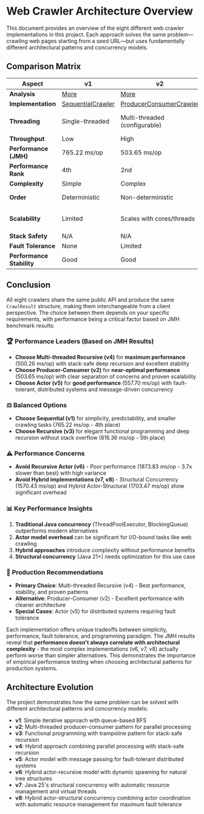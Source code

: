 # Web Crawler Architecture Overview

This document provides an overview of the eight different web crawler implementations in this project. Each approach solves the same problem—crawling web pages starting from a seed URL—but uses fundamentally different architectural patterns and concurrency models.

## Comparison Matrix

| Aspect | v1 | v2 | v3 | v4 | v5 | v6 | v7 | v8 |
|--------|----|----|----|----|----|----|----|----|
| **Analysis** | [More](./v1/README.md) | [More](./v2/README.md) | [More](./v3/README.md) | [More](./v4/README.md) | [More](./v5/README.md) | [More](./v6/README.md) | [More](./v7/README.md) | [More](./v8/README.md) |
| **Implementation** | [SequentialCrawler](../src/main/java/info/jab/crawler/v1/SequentialCrawler.java) | [ProducerConsumerCrawler](../src/main/java/info/jab/crawler/v2/ProducerConsumerCrawler.java) | [RecursiveCrawler](../src/main/java/info/jab/crawler/v3/RecursiveCrawler.java) | [MultiThreadedRecursiveCrawler](../src/main/java/info/jab/crawler/v4/MultiThreadedRecursiveCrawler.java) | [ActorCrawler](../src/main/java/info/jab/crawler/v5/ActorCrawler.java) | [RecursiveActorCrawler](../src/main/java/info/jab/crawler/v6/RecursiveActorCrawler.java) | [StructuralConcurrencyCrawler](../src/main/java/info/jab/crawler/v7/StructuralConcurrencyCrawler.java) | [HybridActorStructuralCrawler](../src/main/java/info/jab/crawler/v8/HybridActorStructuralCrawler.java) |
| **Threading** | Single-threaded | Multi-threaded (configurable) | Single-threaded | Multi-threaded (configurable) | Multi-threaded (configurable) | Multi-threaded (configurable) | Multi-threaded (virtual threads) | Multi-threaded (virtual threads) |
| **Throughput** | Low | High | Low | **High** | High | Low | Low | Low |
| **Performance (JMH)** | 765.22 ms/op | 503.65 ms/op | 816.36 ms/op | **500.26 ms/op** ⭐ | 557.70 ms/op | 1873.83 ms/op ⚠️ | 1570.43 ms/op | 1703.47 ms/op |
| **Performance Rank** | 4th | 2nd | 5th | **1st** | 3rd | 8th | 6th | 7th |
| **Complexity** | Simple | Complex | Medium | Very Complex | Very Complex | Very Complex | Medium | Complex |
| **Order** | Deterministic | Non-deterministic | Deterministic | Non-deterministic | Non-deterministic | Non-deterministic | Non-deterministic | Non-deterministic |
| **Scalability** | Limited | Scales with cores/threads | Limited | Scales with cores/threads | Scales with actors (distributed) | Scales with actors (dynamic) | Scales with virtual threads | Scales with virtual threads + actors |
| **Stack Safety** | N/A | N/A | Yes (trampoline) | Yes (trampoline) | N/A | Yes (async recursion) | Yes (structured scopes) | Yes (structured scopes) |
| **Fault Tolerance** | None | Limited | None | Limited | High | High | High | Very High |
| **Performance Stability** | Good | Good | Good | **Excellent** | Good | Poor | Fair | Fair |

## Conclusion

All eight crawlers share the same public API and produce the same `CrawlResult` structure, making them interchangeable from a client perspective. The choice between them depends on your specific requirements, with performance being a critical factor based on JMH benchmark results:

### 🏆 **Performance Leaders (Based on JMH Results)**
- **Choose Multi-threaded Recursive (v4)** for **maximum performance** (500.26 ms/op) with stack-safe deep recursion and excellent stability
- **Choose Producer-Consumer (v2)** for **near-optimal performance** (503.65 ms/op) with clear separation of concerns and proven scalability
- **Choose Actor (v5)** for **good performance** (557.70 ms/op) with fault-tolerant, distributed systems and message-driven concurrency

### ⚖️ **Balanced Options**
- **Choose Sequential (v1)** for simplicity, predictability, and smaller crawling tasks (765.22 ms/op - 4th place)
- **Choose Recursive (v3)** for elegant functional programming and deep recursion without stack overflow (816.36 ms/op - 5th place)

### ⚠️ **Performance Concerns**
- **Avoid Recursive Actor (v6)** - Poor performance (1873.83 ms/op - 3.7x slower than best) with high variance
- **Avoid Hybrid implementations (v7, v8)** - Structural Concurrency (1570.43 ms/op) and Hybrid Actor-Structural (1703.47 ms/op) show significant overhead

### 📊 **Key Performance Insights**
1. **Traditional Java concurrency** (ThreadPoolExecutor, BlockingQueue) outperforms modern alternatives
2. **Actor model overhead** can be significant for I/O-bound tasks like web crawling
3. **Hybrid approaches** introduce complexity without performance benefits
4. **Structural concurrency** (Java 21+) needs optimization for this use case

### 🎯 **Production Recommendations**
- **Primary Choice**: Multi-threaded Recursive (v4) - Best performance, stability, and proven patterns
- **Alternative**: Producer-Consumer (v2) - Excellent performance with cleaner architecture
- **Special Cases**: Actor (v5) for distributed systems requiring fault tolerance

Each implementation offers unique tradeoffs between simplicity, performance, fault tolerance, and programming paradigm. The JMH results reveal that **performance doesn't always correlate with architectural complexity** - the most complex implementations (v6, v7, v8) actually perform worse than simpler alternatives. This demonstrates the importance of empirical performance testing when choosing architectural patterns for production systems.

## Architecture Evolution

The project demonstrates how the same problem can be solved with different architectural patterns and concurrency models:

- **v1**: Simple iterative approach with queue-based BFS
- **v2**: Multi-threaded producer-consumer pattern for parallel processing
- **v3**: Functional programming with trampoline pattern for stack-safe recursion
- **v4**: Hybrid approach combining parallel processing with stack-safe recursion
- **v5**: Actor model with message passing for fault-tolerant distributed systems
- **v6**: Hybrid actor-recursive model with dynamic spawning for natural tree structures
- **v7**: Java 25's structural concurrency with automatic resource management and virtual threads
- **v8**: Hybrid actor-structural concurrency combining actor coordination with automatic resource management for maximum fault tolerance

